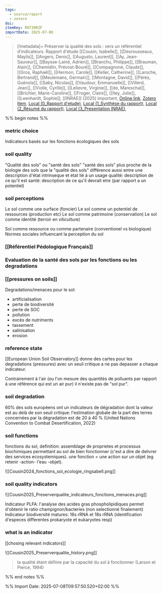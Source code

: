 ```yaml
---
tags:
  - source/report
  - zotero
doi: 
itemKey: R8T39RZF
importDate: 2025-07-08
---
```

>[!metadata]+
> Préserver la qualité des sols : vers un référentiel d’indicateurs. Rapport d'étude
> [[Cousin, Isabelle]], [[Desrousseaux, Maylis]], [[Angers, Denis]], [[Augusto, Laurent]], [[Ay, Jean-Sauveur]], [[Baysse-Lainé, Adrien]], [[Branchu, Philippe]], [[Brauman, Alain]], [[Chemidlin, Prévost-Bouré]], [[Compagnone, Claude]], [[Gros, Raphaël]], [[Hermon, Carole]], [[Keller, Catherine]], [[Laroche, Bertrand]], [[Meulemans, Germain]], [[Montagne, David]], [[Pérès, Guénola]], [[Saby, Nicolas]], [[Vaudour, Emmanuelle]], [[Villerd, Jean]], [[Violle, Cyrille]], [[Lelievre, Virginie]], [[de, Mareschal]], [[Brichler, Marie-Caroline]], [[Froger, Claire]], [[Itey, Julie]], [[Leenhardt, Sophie]], 
> [[INRAE]] (2025)
> important, 
> [Online link](https://hal.inrae.fr/hal-04934694), [Zotero Item](zotero://select/library/items/R8T39RZF), [Local (0_Rapport d'etude)](file://C:/Users/aburg/Documents/references/zotero/storage/JJZ3ZIAN/Cousin_Preserverqualite.pdf),  [Local (1_Synthèse du rapport)](file://C:/Users/aburg/Documents/references/zotero/storage/VTLY2455/Cousin2025_Preserverqualite-OCR_out.pdf),  [Local (2_Résumé du rapport)](file://C:/Users/aburg/Documents/references/zotero/storage/NP587WEF/Cousin2024_Preserverqualite.pdf),  [Local (3_Presentation INRAE)](file://C:/Users/aburg/Documents/references/zotero/storage/Q8PPJCHS/2025_05_26_IQS_ReunionDU-Dpt.pdf), 

%% begin notes %%
### metric choice
Indicateurs basés sur les fonctions écologiques des sols
### soil quality
"Qualité des sols" ou "santé des sols"
"santé des sols" plus proche de la biologie des sols que la "qualité des sols"
différence aussi entre une description d'état intrinseque et état lié à un usage
qualité: description de ce qu'il est
santé: description de ce qu'il devrait etre (par rapport a un potentiel)
### soil perceptions
Le sol comme une surface (foncier)
Le sol comme un potentiel de ressources (production etc)
Le sol comme patrimoine (conservation)
Le sol comme identité (terroir en viticulture)

Sol comme ressource ou comme partenaire (conventionel vs biologique)
Normes sociales influencant la perception du sol
### [[Référentiel Pédologique Français]]

### Evaluation de la santé des sols par les fonctions ou les degradations
### [[pressures on soils]]
Degradations/menaces pour le sol:
- artificialisation
- perte de biodiversité
- perte de SOC
- pollution
- excès de nutriments
- tassement
- salinisation
- erosion
### reference state
[[European Union Soil Observatory]] donne des cartes pour les degradations (pressures) avec un seuil critique a ne pas depasser a chaque indicateur.

Contrairement à l'air (ou l'on mesure des quantités de polluants par rapport à une référence qui est un air pur) il n'existe pas de "sol pur".
### soil degradation
60% des sols européens ont un indicateurs de dégradation dont la valeur est au delà de son seuil critique: l'estimation globale de la part des terres concernées par la dégradation est de 20 à 40 % (United Nations Convention to Combat Desertification, 2022)
### soil functions
fonctions du sol, definition: assemblage de proprietes et processus biochimiques permettant au sol de bien fonctionner (c'est a dire de delivrer des services ecosystemiques). une fonction = une action sur un objet (eg retenir -action- l'eau -objet).

![[Cousin2024_fonctions_sol_ecologie_ringsabell.png]]
### soil quality indicators
![[Cousin2025_Preserverqualite_indicateurs_fonctions_menaces.png]]

Indicateur PLFA: l'analyse des acides gras phospholipidiques permet d'obtenir le ratio champignon/bacteries (non selectionné finalement)
Indicateur biodiversité matures: 16s rRNA et 18s rRNA (identification d'especes differentes prokaryote et eukaryotes resp)
### what is an indicator
 [[chosing relevant indicators]]

![[Cousin2025_Preserverqualite_history.png]]

> la qualité étant définie par la capacité du sol à fonctionner (Larson et Pierce, 1994)

%% end notes %%

%% Import Date: 2025-07-08T09:57:50.520+02:00 %%
